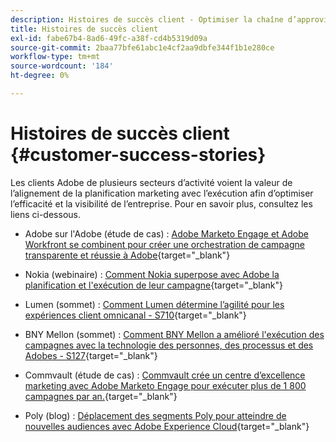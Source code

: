 ```yaml
---
description: Histoires de succès client - Optimiser la chaîne d’approvisionnement de Campaign avec Marketo et Workfront
title: Histoires de succès client
exl-id: fabe67b4-8ad6-49fc-a38f-cd4b5319d09a
source-git-commit: 2baa77bfe61abc1e4cf2aa9dbfe344f1b1e280ce
workflow-type: tm+mt
source-wordcount: '184'
ht-degree: 0%

---
```


# Histoires de succès client {#customer-success-stories}

Les clients Adobe de plusieurs secteurs d’activité voient la valeur de l’alignement de la planification marketing avec l’exécution afin d’optimiser l’efficacité et la visibilité de l’entreprise. Pour en savoir plus, consultez les liens ci-dessous.

* Adobe sur l&#39;Adobe (étude de cas) : [Adobe Marketo Engage et Adobe Workfront se combinent pour créer une orchestration de campagne transparente et réussie à Adobe](https://business.adobe.com/customer-success-stories/adobe-campaign-orchestration-case-study){target=&quot;_blank&quot;}

* Nokia (webinaire) : [Comment Nokia superpose avec Adobe la planification et l&#39;exécution de leur campagne](https://engage.adobe.com/MarWF22Q4WBR-Registration.html){target=&quot;_blank&quot;}

* Lumen (sommet) : [Comment Lumen détermine l’agilité pour les expériences client omnicanal - S710](https://business.adobe.com/summit/2022/sessions/how-lumen-drives-agility-for-omnichannel-customer-s710.html){target=&quot;_blank&quot;}

* BNY Mellon (sommet) : [Comment BNY Mellon a amélioré l&#39;exécution des campagnes avec la technologie des personnes, des processus et des Adobes - S127](https://business.adobe.com/events/experience-makers-live/2022/sessions/how-bny-mellon-improved-campaign-execution-with-pe-s127.html){target=&quot;_blank&quot;}

* Commvault (étude de cas) : [Commvault crée un centre d’excellence marketing avec Adobe Marketo Engage pour exécuter plus de 1 800 campagnes par an.](https://business.adobe.com/customer-success-stories/commvault-case-study){target=&quot;_blank&quot;}

* Poly (blog) : [Déplacement des segments Poly pour atteindre de nouvelles audiences avec Adobe Experience Cloud](https://business.adobe.com/blog/basics/how-poly-shifted-gears-reach-new-audiences-adobe-experience-cloud){target=&quot;_blank&quot;}
